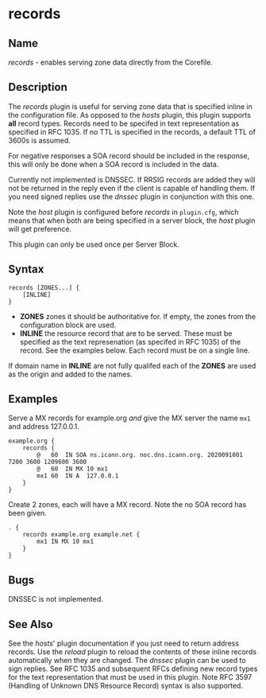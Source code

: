 # records

## Name

*records* - enables serving zone data directly from the Corefile.

## Description

The *records* plugin is useful for serving zone data that is specified inline in the configuration
file. As opposed to the *hosts* plugin, this plugin supports **all** record types. Records need to
be specifed in text representation as specified in RFC 1035. If no TTL is specified in the records,
a default TTL of 3600s is assumed.

For negative responses a SOA record should be included in the response, this will only be done when
a SOA record is included in the data.

Currently not implemented is DNSSEC. If RRSIG records are added they will not be returned in the
reply even if the client is capable of handling them. If you need signed replies use the *dnssec*
plugin in conjunction with this one.

Note the *host* plugin is configured before *records* in `plugin.cfg`, which means that when both
are being specified in a server block, the *host* plugin will get preference.

This plugin can only be used once per Server Block.

## Syntax

~~~
records [ZONES...] {
    [INLINE]
}
~~~

* **ZONES** zones it should be authoritative for. If empty, the zones from the configuration block
   are used.
* **INLINE** the resource record that are to be served. These must be specified as the text
   represenation (as specifed in RFC 1035) of the record. See the examples below. Each record must
   be on a single line.

If domain name in **INLINE** are not fully qualifed each of the **ZONES** are used as the origin and
added to the names.

## Examples

Serve a MX records for example.org *and* give the MX server the name `mx1` and address 127.0.0.1.

~~~ corefile
example.org {
    records {
        @   60  IN SOA ns.icann.org. noc.dns.icann.org. 2020091001 7200 3600 1209600 3600
        @   60  IN MX 10 mx1
        mx1 60  IN A  127.0.0.1
    }
}
~~~

Create 2 zones, each will have a MX record. Note the no SOA record has been given.

~~~
. {
    records example.org example.net {
        mx1 IN MX 10 mx1
    }
}
~~~

## Bugs

DNSSEC is not implemented.

## See Also

See the *hosts*' plugin documentation if you just need to return address records. Use the *reload*
plugin to reload the contents of these inline records automatically when they are changed. The
*dnssec* plugin can be used to sign replies. See RFC 1035 and subsequent RFCs defining new record
types for the text representation that must be used in this plugin. Note RFC 3597 (Handling of
Unknown DNS Resource Record) syntax is also supported.
